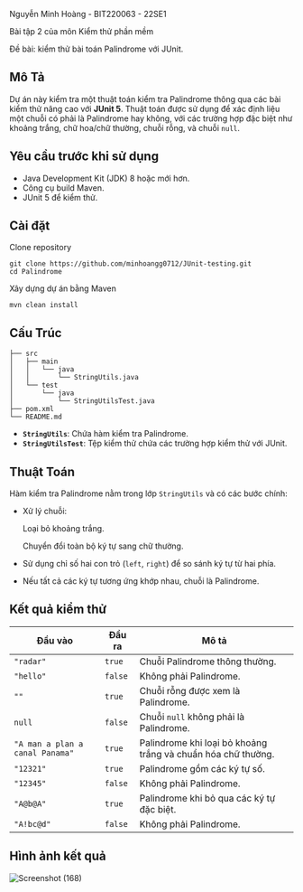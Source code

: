 Nguyễn Minh Hoàng - BIT220063 - 22SE1

Bài tập 2 của môn Kiểm thử phần mềm

Đề bài: kiểm thử bài toán Palindrome với JUnit.

## Mô Tả
Dự án này kiểm tra một thuật toán kiểm tra Palindrome thông qua các bài kiểm thử nâng cao với **JUnit 5**. Thuật toán được sử dụng để xác định liệu một chuỗi có phải là Palindrome hay không, với các trường hợp đặc biệt như khoảng trắng, chữ hoa/chữ thường, chuỗi rỗng, và chuỗi `null`.

## Yêu cầu trước khi sử dụng
- Java Development Kit (JDK) 8 hoặc mới hơn.
- Công cụ build Maven.
- JUnit 5 để kiểm thử.

## Cài đặt
Clone repository

    git clone https://github.com/minhoangg0712/JUnit-testing.git
    cd Palindrome
Xây dựng dự án bằng Maven

    mvn clean install


## Cấu Trúc

    ├── src
    │   ├── main
    │   │   └── java
    │   │       └── StringUtils.java
    │   └── test
    │       └── java
    │           └── StringUtilsTest.java
    ├── pom.xml
    └── README.md

- **`StringUtils`**: Chứa hàm kiểm tra Palindrome.
- **`StringUtilsTest`**: Tệp kiểm thử chứa các trường hợp kiểm thử với JUnit.

## Thuật Toán

Hàm kiểm tra Palindrome nằm trong lớp `StringUtils` và có các bước chính:

- Xử lý chuỗi: 

    Loại bỏ khoảng trắng.

    Chuyển đổi toàn bộ ký tự sang chữ thường.

- Sử dụng chỉ số hai con trỏ (`left`, `right`) để so sánh ký tự từ hai phía.

- Nếu tất cả các ký tự tương ứng khớp nhau, chuỗi là Palindrome.

## Kết quả kiểm thử

| **Đầu vào**                  | **Đầu ra** | **Mô tả**                                                                                                                                  |
|-------------------------------|------------|--------------------------------------------------------------------------------------------------------------------------------------------|
| `"radar"`                    | `true`     | Chuỗi Palindrome thông thường.                                                                                                            |
| `"hello"`                    | `false`    | Không phải Palindrome.                                                                                                                    |
| `""`                         | `true`     | Chuỗi rỗng được xem là Palindrome.                                                                                                        |
| `null`                       | `false`    | Chuỗi `null` không phải là Palindrome.                                                                                                    |
| `"A man a plan a canal Panama"` | `true`     | Palindrome khi loại bỏ khoảng trắng và chuẩn hóa chữ thường.                                                                                                                                                             |
| `"12321"`                    | `true`     | Palindrome gồm các ký tự số.                                                                                                              |
| `"12345"`                    | `false`    | Không phải Palindrome.                                                                                                                    |
| `"A@b@A"`                    | `true`     | Palindrome khi bỏ qua các ký tự đặc biệt.                                                                                                 |
| `"A!bc@d"`                   | `false`    | Không phải Palindrome.        

## Hình ảnh kết quả
![Screenshot (168)](https://github.com/user-attachments/assets/d4950b81-090c-4127-bbf1-a872ca022019)
